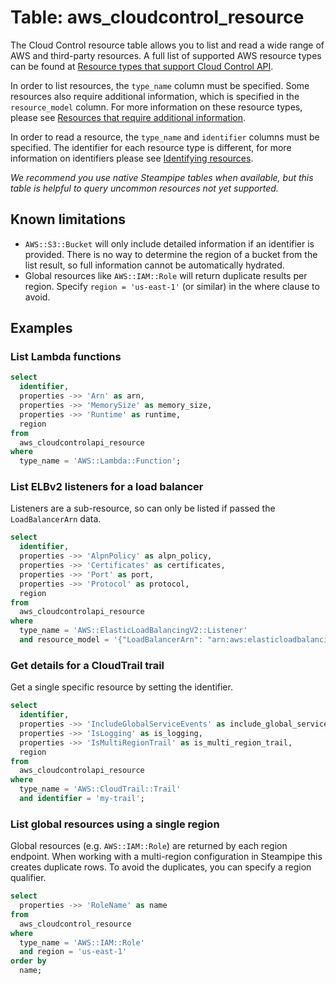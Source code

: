 # Table: aws_cloudcontrol_resource

The Cloud Control resource table allows you to list and read a wide range of AWS and third-party resources. A full list of supported AWS resource types can be found at [Resource types that support Cloud Control API](https://docs.aws.amazon.com/cloudcontrolapi/latest/userguide/supported-resources.html).

In order to list resources, the `type_name` column must be specified. Some resources also require additional information, which is specified in the `resource_model` column. For more information on these resource types, please see [Resources that require additional information](https://docs.aws.amazon.com/cloudcontrolapi/latest/userguide/resource-operations-list.html#resource-operations-list-containers).

In order to read a resource, the `type_name` and `identifier` columns must be specified. The identifier for each resource type is different, for more information on identifiers please see [Identifying resources](https://docs.aws.amazon.com/cloudcontrolapi/latest/userguide/resource-identifier.html).

_We recommend you use native Steampipe tables when available, but this table is helpful to query uncommon resources not yet supported._

## Known limitations

* `AWS::S3::Bucket` will only include detailed information if an identifier is provided. There is no way to determine the region of a bucket from the list result, so full information cannot be automatically hydrated.
* Global resources like `AWS::IAM::Role` will return duplicate results per region. Specify `region = 'us-east-1'` (or similar) in the where clause to avoid.

## Examples

### List Lambda functions

```sql
select
  identifier,
  properties ->> 'Arn' as arn,
  properties ->> 'MemorySize' as memory_size,
  properties ->> 'Runtime' as runtime,
  region
from
  aws_cloudcontrolapi_resource
where
  type_name = 'AWS::Lambda::Function';
```

### List ELBv2 listeners for a load balancer

Listeners are a sub-resource, so can only be listed if passed the `LoadBalancerArn` data.

```sql
select
  identifier,
  properties ->> 'AlpnPolicy' as alpn_policy,
  properties ->> 'Certificates' as certificates,
  properties ->> 'Port' as port,
  properties ->> 'Protocol' as protocol,
  region
from
  aws_cloudcontrolapi_resource
where
  type_name = 'AWS::ElasticLoadBalancingV2::Listener'
  and resource_model = '{"LoadBalancerArn": "arn:aws:elasticloadbalancing:us-east-1:123456789012:loadbalancer/app/test-lb/4e695b8755d7003c"}';
```

### Get details for a CloudTrail trail

Get a single specific resource by setting the identifier.

```sql
select
  identifier,
  properties ->> 'IncludeGlobalServiceEvents' as include_global_service_events,
  properties ->> 'IsLogging' as is_logging,
  properties ->> 'IsMultiRegionTrail' as is_multi_region_trail,
  region
from
  aws_cloudcontrolapi_resource
where
  type_name = 'AWS::CloudTrail::Trail'
  and identifier = 'my-trail';
```

### List global resources using a single region

Global resources (e.g. `AWS::IAM::Role`) are returned by each region endpoint.
When working with a multi-region configuration in Steampipe this creates
duplicate rows. To avoid the duplicates, you can specify a region qualifier.

```sql
select
  properties ->> 'RoleName' as name
from
  aws_cloudcontrol_resource
where
  type_name = 'AWS::IAM::Role'
  and region = 'us-east-1'
order by
  name;
```

